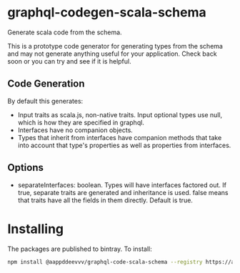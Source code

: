 # graphql-codegen-scala-schema

Generate scala code from the schema.

This is a prototype code generator for generating types from the schema and may not generate anything useful for
your application. Check back soon or you can try and see if it is helpful.

## Code Generation

By default this generates:

* Input traits as scala.js, non-native traits. Input optional types use null, which is how they are specified in graphql.
* Interfaces have no companion objects.
* Types that inherit from interfaces have companion methods that take into account that type's properties as well as properties from interfaces.

## Options

* separateInterfaces: boolean. Types will have interfaces factored out. If true, separate traits are generated and
inheritance is used. false means that traits have all the fields in them directly. Default is true.

# Installing

The packages are published to bintray. To install:

```sh
npm install @aappddeevvv/graphql-code-scala-schema --registry https://api.bintray.com/npm/aappddeevv/npm
```
